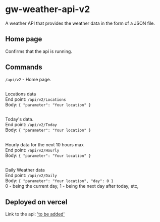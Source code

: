 # gw-weather-api-v2
A weather API that provides the weather data in the form of a JSON file.

## Home page
Confirms that the api is running.

## Commands
```/api/v2``` - Home page. <br>
##

Locations data <br>
End point: ```/api/v2/Locations``` <br>
Body: ```{ "parameter": "Your location" }``` <br>
##

Today's data. <br>
End point: ```/api/v2/Today``` <br>
Body: ```{ "parameter": "Your location" }``` <br>
##

Hourly data for the next 10 hours max <br>
End point: ```/api/v2/Hourly``` <br>
Body: ```{ "parameter": "Your location" }``` <br>
##

Daily Weather data <br>
End point: ```/api/v2/Daily``` <br>
Body: ```{ "parameter": "Your location", "day": 0 }``` <br>
0 - being the current day, 1 - being the next day after today, etc,

## Deployed on vercel
Link to the api: ['to be added']()
